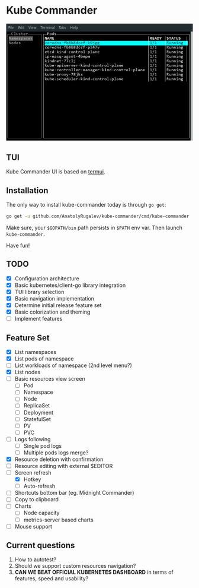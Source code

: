# Kube Commander

![Kube Commander](docs/screenshot.png)

## TUI

Kube Commander UI is based on [termui](https://github.com/gizak/termui).

## Installation

The only way to install kube-commander today is through `go get`:

```bash
go get -u github.com/AnatolyRugalev/kube-commander/cmd/kube-commander
```

Make sure, your `$GOPATH/bin` path persists in `$PATH` env var. Then
launch `kube-commander`.

Have fun! 

## TODO

- [X] Configuration architecture
- [X] Basic kubernetes/client-go library integration
- [X] TUI library selection
- [X] Basic navigation implementation
- [X] Determine initial release feature set
- [X] Basic colorization and theming
- [ ] Implement features

## Feature Set

- [X] List namespaces
- [X] List pods of namespace
- [ ] List workloads of namespace (2nd level menu?)
- [X] List nodes
- [ ] Basic resources view screen
    - [ ] Pod
    - [ ] Namespace
    - [ ] Node
    - [ ] ReplicaSet
    - [ ] Deployment
    - [ ] StatefulSet
    - [ ] PV
    - [ ] PVC
- [ ] Logs following
    - [ ] Single pod logs
    - [ ] Multiple pods logs merge?
- [X] Resource deletion with confirmation
- [ ] Resource editing with external $EDITOR
- [ ] Screen refresh
    - [X] Hotkey
    - [ ] Auto-refresh 
- [ ] Shortcuts bottom bar (eg. Midnight Commander)
- [ ] Copy to clipboard
- [ ] Charts
    - [ ] Node capacity
    - [ ] metrics-server based charts
- [ ] Mouse support

## Current questions

1. How to autotest?
2. Should we support custom resources navigation?
3. **CAN WE BEAT OFFICIAL KUBERNETES DASHBOARD** in terms of features, speed and usability?
